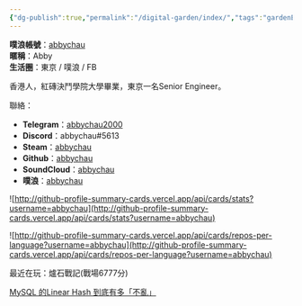 ```yaml
---
{"dg-publish":true,"permalink":"/digital-garden/index/","tags":"gardenEntry","dgHomeLink":true,"dgPassFrontmatter":false}
---
```



**噗浪帳號**：[abbychau](https://www.plurk.com/abbychau)  
**暱稱**：Abby  
**生活圈**：東京 / 噗浪 / FB  

香港人，紅磚決鬥學院大學畢業，東京一名Senior Engineer。

聯絡：
- **Telegram**：[abbychau2000](https://t.me/abbychau2000) 
- **Discord**：abbychau#5613
- **Steam**：[abbychau](https://steamcommunity.com/id/abbychau/)  
- **Github**：[abbychau](https://github.com/abbychau)  
- **SoundCloud**：[abbychau](https://soundcloud.com/abbychau)  
- **噗浪**：[abbychau](https://plurk.com/abbychau) 

![http://github-profile-summary-cards.vercel.app/api/cards/stats?username=abbychau](http://github-profile-summary-cards.vercel.app/api/cards/stats?username=abbychau)

![http://github-profile-summary-cards.vercel.app/api/cards/repos-per-language?username=abbychau](http://github-profile-summary-cards.vercel.app/api/cards/repos-per-language?username=abbychau)


最近在玩：爐石戰記(戰場6777分)

[MySQL 的Linear Hash 到底有多「不亂」](271969)